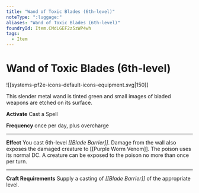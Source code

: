```yaml
---
title: "Wand of Toxic Blades (6th-level)"
noteType: ":luggage:"
aliases: "Wand of Toxic Blades (6th-level)"
foundryId: Item.CMdLGEF2z5zWP4wh
tags:
  - Item
---
```


# Wand of Toxic Blades (6th-level)
![[systems-pf2e-icons-default-icons-equipment.svg|150]]

This slender metal wand is tinted green and small images of bladed weapons are etched on its surface.

**Activate** Cast a Spell

**Frequency** once per day, plus overcharge

* * *

**Effect** You cast 6th-level _[[Blade Barrier]]_. Damage from the wall also exposes the damaged creature to [[Purple Worm Venom]]. The poison uses its normal DC. A creature can be exposed to the poison no more than once per turn.

* * *

**Craft Requirements** Supply a casting of _[[Blade Barrier]]_ of the appropriate level.
